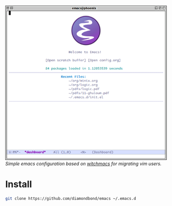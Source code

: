 ![Dashboard](img/preview.png)
*Simple emacs configuration based on [witchmacs](https://github.com/snackon/Witchmacs) for migrating vim users.*
# Install
``` sh
git clone https://github.com/diamondbond/emacs ~/.emacs.d
